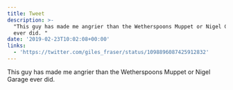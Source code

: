 ```yaml
---
title: Tweet
description: >-
  "This guy has made me angrier than the Wetherspoons Muppet or Nigel Garage
  ever did. "
date: '2019-02-23T10:02:08+00:00'
links:
  - 'https://twitter.com/giles_fraser/status/1098896087425912832'
---
```

This guy has made me angrier than the Wetherspoons Muppet or Nigel Garage ever did. 
